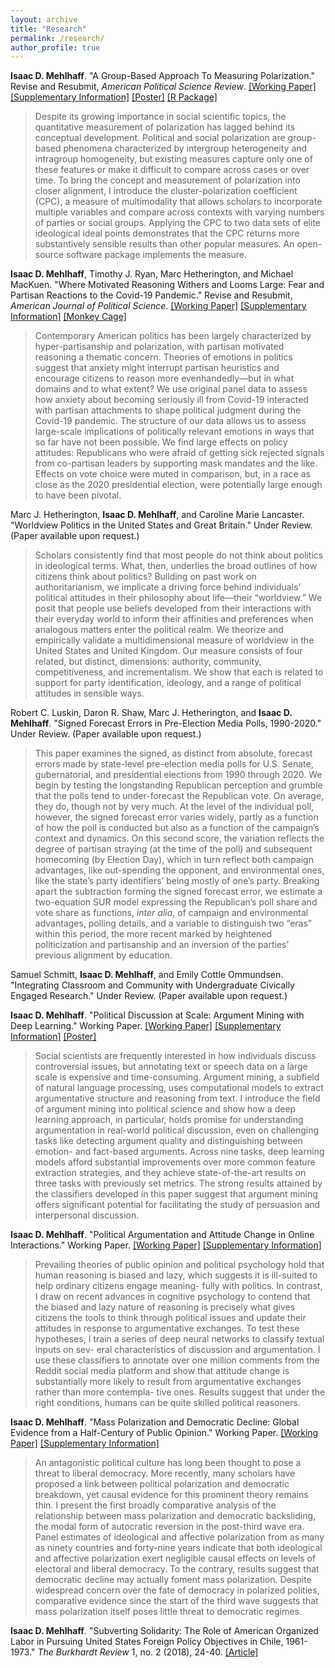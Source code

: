 ```yaml
---
layout: archive
title: "Research"
permalink: /research/
author_profile: true
---
```


**Isaac D. Mehlhaff**. "A Group-Based Approach To Measuring Polarization." Revise and Resubmit, *American Political Science Review*. [[Working Paper]](https://imehlhaff.net/files/CPC_JMP.pdf) [[Supplementary Information]](https://imehlhaff.net/files/CPC%20Supplement.pdf) [[Poster]](https://imehlhaff.net/files/Poster_compressed_1.pdf) [[R Package]](https://cran.r-project.org/package=CPC)

> Despite its growing importance in social scientific topics, the quantitative measurement of polarization has lagged behind its conceptual development. Political and social polarization are group-based phenomena characterized by intergroup heterogeneity and intragroup homogeneity, but existing measures capture only one of these features or make it difficult to compare across cases or over time. To bring the concept and measurement of polarization into closer alignment, I introduce the cluster-polarization coefficient (CPC), a measure of multimodality that allows scholars to incorporate multiple variables and compare across contexts with varying numbers of parties or social groups. Applying the CPC to two data sets of elite ideological ideal points demonstrates that the CPC returns more substantively sensible results than other popular measures. An open-source software package implements the measure.
> 

**Isaac D. Mehlhaff**, Timothy J. Ryan, Marc Hetherington, and Michael MacKuen. "Where Motivated Reasoning Withers and Looms Large: Fear and Partisan Reactions to the Covid-19 Pandemic." Revise and Resubmit, *American Journal of Political Science*. [[Working Paper]](https://imehlhaff.net/files/Fear.pdf) [[Supplementary Information]](https://imehlhaff.net/files/Fear%20Supplement.pdf) [[Monkey Cage]](https://www.washingtonpost.com/politics/2020/08/18/american-attitudes-toward-covid-19-are-divided-by-party-pandemic-itself-might-undo-that/)

> Contemporary American politics has been largely characterized by hyper-partisanship and polarization, with partisan motivated reasoning a thematic concern. Theories of emotions in politics suggest that anxiety might interrupt partisan heuristics and encourage citizens to reason more evenhandedly—but in what domains and to what extent? We use original panel data to assess how anxiety about becoming seriously ill from Covid-19 interacted with partisan attachments to shape political judgment during the Covid-19 pandemic. The structure of our data allows us to assess large-scale implications of politically relevant emotions in ways that so far have not been possible. We find large effects on policy attitudes: Republicans who were afraid of getting sick rejected signals from co-partisan leaders by supporting mask mandates and the like. Effects on vote choice were muted in comparison, but, in a race as close as the 2020 presidential election, were potentially large enough to have been pivotal.
> 

Marc J. Hetherington, **Isaac D. Mehlhaff**, and Caroline Marie Lancaster. "Worldview Politics in the United States and Great Britain." Under Review. (Paper available upon request.)

> Scholars consistently find that most people do not think about politics in ideological terms. What, then, underlies the broad outlines of how citizens think about politics? Building on past work on authoritarianism, we implicate a driving force behind individuals’ political attitudes in their philosophy about life—their “worldview.” We posit that people use beliefs developed from their interactions with their everyday world to inform their affinities and preferences when analogous matters enter the political realm. We theorize and empirically validate a multidimensional measure of worldview in the United States and United Kingdom. Our measure consists of four related, but distinct, dimensions: authority, community, competitiveness, and incrementalism. We show that each is related to support for party identification, ideology, and a range of political attitudes in sensible ways. 
> 

Robert C. Luskin, Daron R. Shaw, Marc J. Hetherington, and **Isaac D. Mehlhaff**. "Signed Forecast Errors in Pre-Election Media Polls, 1990-2020." Under Review. (Paper available upon request.)

> This paper examines the signed, as distinct from absolute, forecast errors made by state-level pre-election media polls for U.S. Senate, gubernatorial, and presidential elections from 1990 through 2020.  We begin by testing the longstanding Republican perception and grumble that the polls tend to under-forecast the Republican vote.  On average, they do, though not by very much.  At the level of the individual poll, however, the signed forecast error varies widely, partly as a function of how the poll is conducted but also as a function of the campaign’s context and dynamics.  On this second score, the variation reflects the degree of partisan straying (at the time of the poll) and subsequent homecoming (by Election Day), which in turn reflect both campaign advantages, like out-spending the opponent, and environmental ones, like the state’s party identifiers’ being mostly of one’s party.  Breaking apart the subtraction forming the signed forecast error, we estimate a two-equation SUR model expressing the Republican’s poll share and vote share as functions, *inter alia*, of campaign and environmental advantages, polling details, and a variable to distinguish two “eras” within this period, the more recent marked by heightened politicization and partisanship and an inversion of the parties’ previous alignment by education.  
> 

Samuel Schmitt, **Isaac D. Mehlhaff**, and Emily Cottle Ommundsen. "Integrating Classroom and Community with Undergraduate Civically Engaged Research." Under Review. (Paper available upon request.)

**Isaac D. Mehlhaff**. "Political Discussion at Scale: Argument Mining with Deep Learning." Working Paper. [[Working Paper]](https://imehlhaff.net/files/Argument%20Mining.pdf) [[Supplementary Information]](https://imehlhaff.net/files/Argument%20Mining%20Supplement.pdf) [[Poster]](https://imehlhaff.net/files/Argument%20Mining%20Poster.pdf)

> Social scientists are frequently interested in how individuals discuss controversial issues, but annotating text or speech data on a large scale is expensive and time-consuming. Argument mining, a subfield of natural language processing, uses computational models to extract argumentative structure and reasoning from text. I introduce the field of argument mining into political science and show how a deep learning approach, in particular, holds promise for understanding argumentation in real-world political discussion, even on challenging tasks like detecting argument quality and distinguishing between emotion- and fact-based arguments. Across nine tasks, deep learning models afford substantial improvements over more common feature extraction strategies, and they achieve state-of-the-art results on three tasks with previously set metrics. The strong results attained by the classifiers developed in this paper suggest that argument mining offers significant potential for facilitating the study of persuasion and interpersonal discussion. 
> 

**Isaac D. Mehlhaff**. "Political Argumentation and Attitude Change in Online Interactions." Working Paper. [[Working Paper]](https://imehlhaff.net/files/Reddit.pdf) [[Supplementary Information]](https://imehlhaff.net/files/Reddit%20Supplement.pdf)

> Prevailing theories of public opinion and political psychology hold that human reasoning is biased and lazy, which suggests it is ill-suited to help ordinary citizens engage meaning- fully with politics. In contrast, I draw on recent advances in cognitive psychology to contend that the biased and lazy nature of reasoning is precisely what gives citizens the tools to think through political issues and update their attitudes in response to argumentative exchanges. To test these hypotheses, I train a series of deep neural networks to classify textual inputs on sev- eral characteristics of discussion and argumentation. I use these classifiers to annotate over one million comments from the Reddit social media platform and show that attitude change is substantially more likely to result from argumentative exchanges rather than more contempla- tive ones. Results suggest that under the right conditions, humans can be quite skilled political reasoners.
>

**Isaac D. Mehlhaff**. "Mass Polarization and Democratic Decline: Global Evidence from a Half-Century of Public Opinion." Working Paper. [[Working Paper]](https://imehlhaff.net/files/Polarization%20and%20Democracy.pdf) [[Supplementary Information]](https://imehlhaff.net/files/Democracy%20Supplement.pdf)

> An antagonistic political culture has long been thought to pose a threat to liberal democracy. More recently, many scholars have proposed a link between political polarization and democratic breakdown, yet causal evidence for this prominent theory remains thin. I present the first broadly comparative analysis of the relationship between mass polarization and democratic backsliding, the modal form of autocratic reversion in the post-third wave era. Panel estimates of ideological and affective polarization from as many as ninety countries and forty-nine years indicate that both ideological and affective polarization exert negligible causal effects on levels of electoral and liberal democracy. To the contrary, results suggest that democratic decline may actually foment mass polarization. Despite widespread concern over the fate of democracy in polarized polities, comparative evidence since the start of the third wave suggests that mass polarization itself poses little threat to democratic regimes.
> 

**Isaac D. Mehlhaff**. "Subverting Solidarity: The Role of American Organized Labor in Pursuing United States Foreign Policy Objectives in Chile, 1961-1973." *The Burkhardt Review* 1, no. 2 (2018), 24-40. [[Article]](https://imehlhaff.net/files/Subverting%20Solidarity.pdf)
